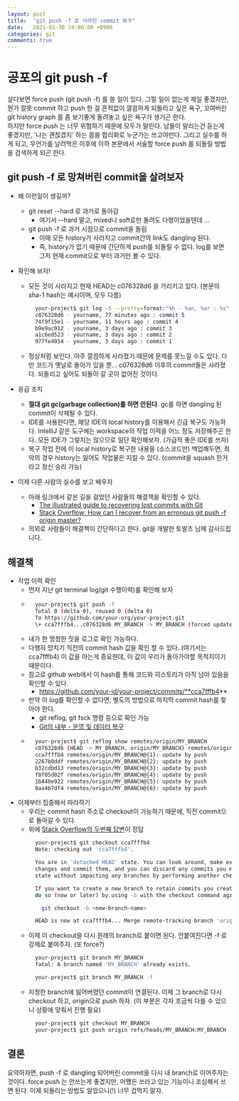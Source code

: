 ```yaml
---
layout: post
title:  "git push -f 로 사라진 commit 복구"
date:   2021-03-30 24:00:00 +0900
categories: git
comments: true
---
```


# 공포의 git push -f
살다보면 force push (git push -f) 를 쓸 일이 있다. 그럴 일이 없는게 제일 좋겠지만, 뭔가 잘못 commit 하고 push 한 걸 흔적없이 깔끔하게 되돌리고 싶은 욕구, 꼬여버린 git history graph 를 좀 보기좋게 돌려놓고 싶은 욕구가 생기곤 한다.  
하지만 force push 는 너무 위험하기 때문에 모두가 말린다. 남들이 말리는건 듣는게 좋겠지만, '나는 괜찮겠지' 하는 몹쓸 합리화로 누군가는 쓰고야만다. 그리고 실수를 하게 되고, 무언가를 날려먹은 이후에 이하 본문에서 서술할 force push 를 되돌릴 방법을 검색하게 되곤 한다.  

## git push -f 로 망쳐버린 commit을 살려보자
* 왜 이런일이 생길까?
  - git reset --hard 로 과거로 돌아감
    - 여기서 --hard 말고, mixed나 soft로만 돌려도 다행이었을텐데 ...
  - git push -f 로 과거 시점으로 commit을 돌림 
    - 이때 모든 history가 사라지고 commit간의 link도 dangling 된다.
    - 즉, history가 없기 때문에 간단하게 push를 되돌릴 수 없다. log를 보면 그저 현재 commit으로 부터 과거만 볼 수 있다.
* 확인해 보자!
  - 모든 것이 사라지고 현재 HEAD는 c076328d6 을 가리키고 있다. (본문의 sha-1 hash는 예시이며, 모두 다름)
    ``` bash
      your-project$ git log -5 --pretty=format:"%h - %an, %ar : %s"
      c076328d6 - yourname, 77 minutes ago : commit 5
      74f9f15e1 - yourname, 11 hours ago : commit 4
      b9e9ac012 - yourname, 3 days ago : commit 3
      a1c6ed523 - yourname, 3 days ago : commit 2
      977fe4914 - yourname, 3 days ago : commit 1
    ```
  - 정상처럼 보인다. 아주 깔끔하게 사라졌기 때문에 문제를 못느낄 수도 있다. 다만 코드가 옛날로 돌아가 있을 뿐... c076328d6 이후의 commit들은 사라졌다. 되돌리고 싶어도 되돌아 갈 곳이 없어진 것이다.

* 응급 조치
  - **절대 git gc(garbage collection)를 하면 안된다**. gc를 하면 dangling 된 commit이 삭제될 수 있다.
  - IDE를 사용한다면, 해당 IDE의 local history를 이용해서 긴급 복구도 가능하다. IntelliJ 같은 도구에는 workspace의 작업 이력을 어느 정도 저장해주곤 한다. 모든 IDE가 그렇지는 않으므로 일단 확인해보자. (가급적 좋은 IDE를 쓰자)
  - 복구 작업 전에 이 local history로 복구한 내용을 (소스코드만) 백업해두면, 최악의 경우 history는 잃어도 작업물은 지킬 수 있다. (commit을 squash 한거라고 정신 승리 가능)

* 이제 다른 사람의 실수를 보고 배우자
  - 아래 링크에서 같은 길을 걸었던 사람들의 해결책을 확인할 수 있다.
    - [The illustrated guide to recovering lost commits with Git](http://www.programblings.com/2008/06/07/the-illustrated-guide-to-recovering-lost-commits-with-git/)
    - [Stack Overflow: How can I recover from an erronous git push -f origin master?](https://stackoverflow.com/questions/3973994/how-can-i-recover-from-an-erronous-git-push-f-origin-master)
  - 의외로 사람들이 해결책이 간단하다고 한다. git을 개발한 토발즈 님께 감사드립니다.

## 해결책
* 작업 이력 확인
  - 먼저 지난 git terminal log(git 수행이력)를 확인해 보자
  - 
    ``` bash
      your-project$ git push -f
      Total 0 (delta 0), reused 0 (delta 0)
      To https://github.com/your-org/your-project.git
      \+ cca7fffb4...c076328d6 MY_BRANCH -> MY_BRANCH (forced update)
    ```
  - 내가 한 멍청한 짓을 로그로 확인 가능하다. 
  - 다행히 망치기 직전의 commit hash 값을 확인 할 수 있다. (여기서는 cca7fffb4) 이 값을 아는게 중요한데, 이 값이 우리가 돌아가야할 목적지이기 때문이다.
  - 참고로 github web에서 이 hash를 통해 코드와 히스토리가 아직 남아 있음을 확인할 수 있다.
    - https://github.com/your-id/your-project/commits/**cca7fffb4**
  - 만약 이 log를 확인할 수 없다면, 별도의 방법으로 마지막 commit hash를 찾아야 한다.
    - git reflog, git fsck 명령 등으로 확인 가능
    - [Git의 내부 - 운영 및 데이터 복구](https://git-scm.com/book/ko/v2/Git%EC%9D%98-%EB%82%B4%EB%B6%80-%EC%9A%B4%EC%98%81-%EB%B0%8F-%EB%8D%B0%EC%9D%B4%ED%84%B0-%EB%B3%B5%EA%B5%AC)
  - 
    ``` bash
      your-project$ git reflog show remotes/origin/MY_BRANCH
      c076328d6 (HEAD -> MY_BRANCH, origin/MY_BRANCH) remotes/origin/MY_BRANCH@{0}: update by push
      cca7fffb4 remotes/origin/MY_BRANCH@{1}: update by push
      2267b0ddf remotes/origin/MY_BRANCH@{2}: update by push
      b32cdbd13 remotes/origin/MY_BRANCH@{3}: update by push
      f8f05d02f remotes/origin/MY_BRANCH@{4}: update by push
      1b440e922 remotes/origin/MY_BRANCH@{5}: update by push
      0aa4b7df4 remotes/origin/MY_BRANCH@{6}: update by push
    ```
* 이제부터 집중해서 따라하기
  - 우리는 commit hash 주소로 checkout이 가능하기 때문에, 직전 commit으로 돌아갈 수 있다.
  - 위에 [Stack Overflow의 두번째 답변](https://stackoverflow.com/a/24373376/8350542)이 정답
    ``` bash
      your-project$ git checkout cca7fffb4
      Note: checking out 'cca7fffb4'.

      You are in 'detached HEAD' state. You can look around, make experimental
      changes and commit them, and you can discard any commits you make in this
      state without impacting any branches by performing another checkout.

      If you want to create a new branch to retain commits you create, you may
      do so (now or later) by using -b with the checkout command again. Example:

        git checkout -b <new-branch-name>

      HEAD is now at cca7fffb4... Merge remote-tracking branch 'origin/master' into MY_BRANCH
    ```
  - 이제 이 checkout을 다시 원래의 branch로 붙이면 된다. 안붙여진다면 -f 로 강제로 붙여주자. (또 force?)
    ``` bash
      your-project$ git branch MY_BRANCH
      fatal: A branch named 'MY_BRANCH' already exists.

      your-project$ git branch MY_BRANCH -f
    ```
  - 지정한 branch에 잃어버렸던 commit이 연결된다. 이제 그 branch로 다시 checkout 하고, origin으로 push 하자.
  (이 부분은 각자 조금씩 다를 수 있으니 상황에 맞춰서 진행 필요)
    ``` bash
      your-project$ git checkout MY_BRANCH
      your-project$ git push origin refs/heads/MY_BRANCH:MY_BRANCH
    ```

## 결론
요약하자면, push -f 로 dangling 되어버린 commit을 다시 내 branch로 이어주자는 것이다.
force push 는 안쓰는게 좋겠지만, 어쨌든 쓰라고 있는 기능이니 조심해서 쓰면 된다. 이제 되돌리는 방법도 알았으니(!) 너무 겁먹지 말자.
